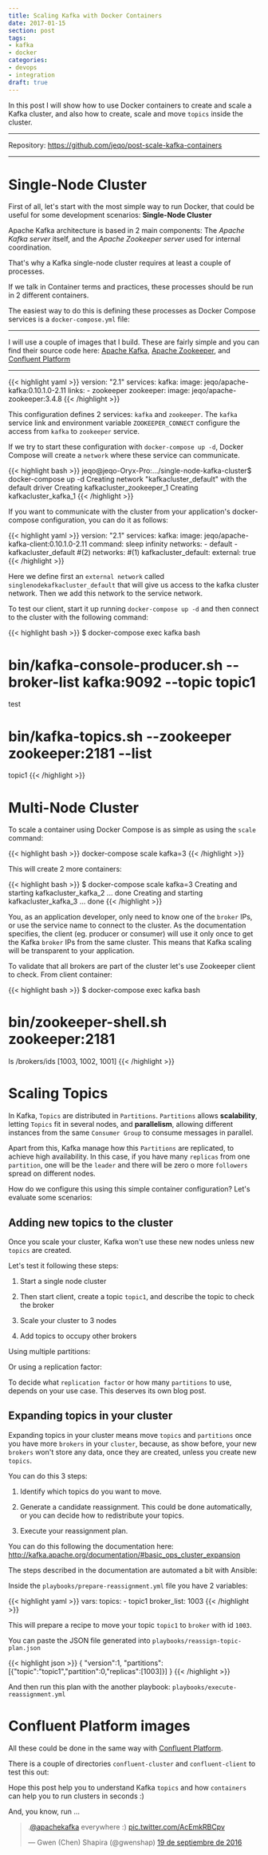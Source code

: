 ```yaml
---
title: Scaling Kafka with Docker Containers
date: 2017-01-15
section: post
tags:
- kafka
- docker
categories:
- devops
- integration
draft: true
---
```


In this post I will show how to use Docker containers to create and scale
a Kafka cluster, and also how to create, scale and move `topics` inside
the cluster.

<!--more-->

***
Repository: https://github.com/jeqo/post-scale-kafka-containers
***

# Single-Node Cluster

First of all, let's start with the most simple way to run Docker, that
could be useful for some development scenarios: **Single-Node Cluster**

Apache Kafka architecture is based in 2 main components: The *Apache
Kafka server* itself, and the *Apache Zookeeper server* used for internal
coordination.

That's why a Kafka single-node cluster requires at least a
couple of processes.

If we talk in Container terms and practices, these processes should be
run in 2 different containers.

The easiest way to do this is defining these processes as
Docker Compose services is a `docker-compose.yml` file:

***
I will use a couple of images that I build. These are fairly simple
and you can find their source code here:
[Apache Kafka](https://github.com/jeqo/docker-image-apache-kafka),
[Apache Zookeeper](https://github.com/jeqo/docker-image-apache-zookeeper), and
[Confluent Platform](https://github.com/jeqo/docker-image-confluent-platform)
***

{{< highlight yaml >}}
version: "2.1"
services:
  kafka:
    image: jeqo/apache-kafka:0.10.1.0-2.11
    links:
      - zookeeper
  zookeeper:
    image: jeqo/apache-zookeeper:3.4.8
{{< /highlight >}}

This configuration defines 2 services: `kafka` and `zookeeper`. The `kafka`
service link and environment variable `ZOOKEEPER_CONNECT` configure the access
from `kafka` to `zookeeper` service.

If we try to start these configuration with `docker-compose up -d`,
Docker Compose will create a `network` where these service can communicate.

{{< highlight bash >}}
jeqo@jeqo-Oryx-Pro:.../single-node-kafka-cluster$ docker-compose up -d
Creating network "kafkacluster_default" with the default driver
Creating kafkacluster_zookeeper_1
Creating kafkacluster_kafka_1
{{< /highlight >}}

If you want to communicate with the cluster from your application's
docker-compose configuration, you can do it as follows:

{{< highlight yaml >}}
version: "2.1"
services:
  kafka:
    image: jeqo/apache-kafka-client:0.10.1.0-2.11
    command: sleep infinity
    networks:
      - default
      - kafkacluster_default #(2)
networks: #(1)
  kafkacluster_default:
    external: true
{{< /highlight >}}

Here we define first an `external network` called `singlenodekafkacluster_default`
that will give us access to the kafka cluster network. Then we add this network
to the service network.

To test our client, start it up running `docker-compose up -d` and then connect
to the cluster with the following command:

{{< highlight bash >}}
$ docker-compose exec kafka bash
# bin/kafka-console-producer.sh --broker-list kafka:9092 --topic topic1
test
# bin/kafka-topics.sh --zookeeper zookeeper:2181 --list      
topic1
{{< /highlight >}}

# Multi-Node Cluster

To scale a container using Docker Compose is as simple as using the `scale` command:

{{< highlight bash >}}
docker-compose scale kafka=3
{{< /highlight >}}

This will create 2 more containers:

{{< highlight bash >}}
$ docker-compose scale kafka=3
Creating and starting kafkacluster_kafka_2 ... done
Creating and starting kafkacluster_kafka_3 ... done
{{< /highlight >}}

You, as an application developer, only need to know one of the `broker` IPs, or use the service
name to connect to the cluster. As the documentation specifies, the client (eg. producer or consumer)
will use it only once to get the Kafka `broker` IPs from the same cluster. This means that
Kafka scaling will be transparent to your application.

To validate that all brokers are part of the cluster let's use Zookeeper client to check. From
client container:

{{< highlight bash >}}
$ docker-compose exec kafka bash
# bin/zookeeper-shell.sh zookeeper:2181
ls /brokers/ids
[1003, 1002, 1001]
{{< /highlight >}}

# Scaling Topics

In Kafka, `Topics` are distributed in `Partitions`. `Partitions` allows **scalability**, letting `Topics`
fit in several nodes, and **parallelism**, allowing different instances from the same `Consumer Group` to
consume messages in parallel.

Apart from this, Kafka manage how this `Partitions` are replicated, to achieve high availability. In
this case, if you have many `replicas` from one `partition`, one will be the `leader` and there will
be zero o more `followers` spread on different nodes.

How do we configure this using this simple container configuration? Let's evaluate some scenarios:

## Adding new topics to the cluster

Once you scale your cluster, Kafka won't use these new nodes unless new `topics` are created.

Let's test it following these steps:

1. Start a single node cluster

<script type="text/javascript" src="https://asciinema.org/a/9xzqgicktaqhzp1fofjk9ejgm.js" id="asciicast-9xzqgicktaqhzp1fofjk9ejgm" async></script>

2. Then start client, create a topic `topic1`, and describe the topic to check the broker

<script type="text/javascript" src="https://asciinema.org/a/2schnuetb24mjx6txopew51hc.js" id="asciicast-2schnuetb24mjx6txopew51hc" async></script>

3. Scale your cluster to 3 nodes

<script type="text/javascript" src="https://asciinema.org/a/ahibdzz7xt67q53sc5ert6qdp.js" id="asciicast-ahibdzz7xt67q53sc5ert6qdp" async></script>

4. Add topics to occupy other brokers

Using multiple partitions:

<script type="text/javascript" src="https://asciinema.org/a/enq2czkpgdf0tbf3u6fwir3ml.js" id="asciicast-enq2czkpgdf0tbf3u6fwir3ml" async></script>

Or using a replication factor:

<script type="text/javascript" src="https://asciinema.org/a/f0u67h5ufiz4zkup84a1t8t5g.js" id="asciicast-f0u67h5ufiz4zkup84a1t8t5g" async></script>

To decide what `replication factor` or how many `partitions` to use, depends
on your use case. This deserves its own blog post.

## Expanding topics in your cluster

Expanding topics in your cluster means move `topics` and `partitions` once
you have more `brokers` in your `cluster`, because, as show before,
your new `brokers` won't store any data, once they are created, unless
you create new `topics`.

You can do this 3 steps:

1. Identify which topics do you want to move.

2. Generate a candidate reassignment. This could be done automatically, or
you can decide how to redistribute your topics.

3. Execute your reassignment plan.

You can do this following the documentation here: http://kafka.apache.org/documentation/#basic_ops_cluster_expansion

The steps described in the documentation are automated a bit with Ansible:

Inside the `playbooks/prepare-reassignment.yml` file you have 2 variables:

{{< highlight yaml >}}
vars:
  topics:
    - topic1
  broker_list: 1003
{{< /highlight >}}

This will prepare a recipe to move your topic `topic1` to `broker` with id `1003`.

<script type="text/javascript" src="https://asciinema.org/a/c6332x8t7yumpj65ie4qudgem.js" id="asciicast-c6332x8t7yumpj65ie4qudgem" async></script>

You can paste the JSON file generated into `playbooks/reassign-topic-plan.json`

{{< highlight json >}}
{
  "version":1,
  "partitions":[{"topic":"topic1","partition":0,"replicas":[1003]}]
}
{{< /highlight >}}

And then run this plan with the another playbook: `playbooks/execute-reassignment.yml`

<script type="text/javascript" src="https://asciinema.org/a/99308.js" id="asciicast-99308" async></script>

# Confluent Platform images

All these could be done in the same way with [Confluent Platform](https://www.confluent.io/).

There is a couple of directories `confluent-cluster` and `confluent-client` to test this out:

<script type="text/javascript" src="https://asciinema.org/a/a446bixdfn3l8xqoiolmsmlqg.js" id="asciicast-a446bixdfn3l8xqoiolmsmlqg" async></script>

Hope this post help you to understand Kafka `topics` and how `containers` can
help you to run clusters in seconds :)

And, you know, run ...

<blockquote class="twitter-tweet" data-lang="es"><p lang="en" dir="ltr">.<a href="https://twitter.com/apachekafka">@apachekafka</a> everywhere :) <a href="https://t.co/AcEmkRBCpv">pic.twitter.com/AcEmkRBCpv</a></p>&mdash; Gwen (Chen) Shapira (@gwenshap) <a href="https://twitter.com/gwenshap/status/777660752626851840">19 de septiembre de 2016</a></blockquote>
<script async src="//platform.twitter.com/widgets.js" charset="utf-8"></script>
